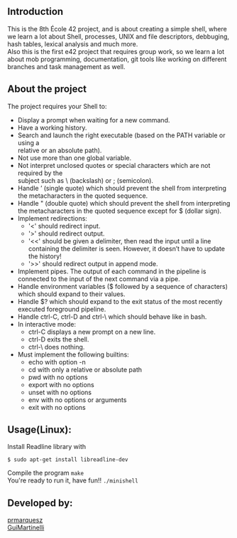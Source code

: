 ## Introduction
This is the 8th École 42 project, and is about creating a simple shell, where we learn a lot about Shell, processes, UNIX and file descriptors, debbuging, hash tables, lexical analysis and much more.  
Also this is the first e42 project that requires group work, so we learn a lot about mob programming, documentation, git tools like working on different branches and task management as well.

## About the project
The project requires your Shell to:  
- Display a prompt when waiting for a new command.  
- Have a working history.  
- Search and launch the right executable (based on the PATH variable or using a  
relative or an absolute path).  
- Not use more than one global variable.
- Not interpret unclosed quotes or special characters which are not required by the  
subject such as \ (backslash) or ; (semicolon).  
- Handle ’ (single quote) which should prevent the shell from interpreting the metacharacters in the quoted sequence.  
- Handle " (double quote) which should prevent the shell from interpreting the metacharacters in the quoted sequence except for $ (dollar sign).  
- Implement redirections:  
	- '<' should redirect input.  
	- '>' should redirect output.  
	- '<<' should be given a delimiter, then read the input until a line containing the
delimiter is seen. However, it doesn’t have to update the history!  
	- '>>' should redirect output in append mode.  
- Implement pipes. The output of each command in the pipeline is
connected to the input of the next command via a pipe.  
- Handle environment variables ($ followed by a sequence of characters) which
should expand to their values.  
- Handle $? which should expand to the exit status of the most recently executed
foreground pipeline.  
- Handle ctrl-C, ctrl-D and ctrl-\ which should behave like in bash.  
- In interactive mode:  
	- ctrl-C displays a new prompt on a new line.  
	- ctrl-D exits the shell.  
	- ctrl-\ does nothing.  
- Must implement the following builtins:  
	- echo with option -n  
	- cd with only a relative or absolute path  
	- pwd with no options  
	- export with no options  
	- unset with no options  
	- env with no options or arguments  
	- exit with no options  

## Usage(Linux):
Install Readline library with 
```
$ sudo apt-get install libreadline-dev
```  
Compile the program `make`  
You're ready to run it, have fun!! `./minishell`  

## Developed by:
[prmarquesz](https://github.com/prmarquesz)  
[GuiMartinelli](https://github.com/GuiMartinelli)  

